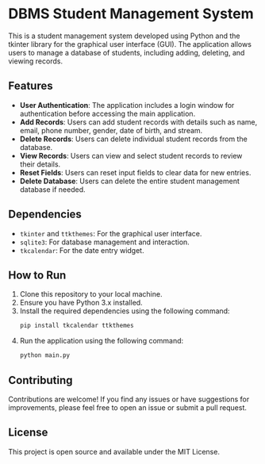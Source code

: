 # DBMS Student Management System

This is a student management system developed using Python and the tkinter library for the graphical user interface (GUI). The application allows users to manage a database of students, including adding, deleting, and viewing records.

## Features

- **User Authentication**: The application includes a login window for authentication before accessing the main application.
- **Add Records**: Users can add student records with details such as name, email, phone number, gender, date of birth, and stream.
- **Delete Records**: Users can delete individual student records from the database.
- **View Records**: Users can view and select student records to review their details.
- **Reset Fields**: Users can reset input fields to clear data for new entries.
- **Delete Database**: Users can delete the entire student management database if needed.

## Dependencies

- `tkinter` and `ttkthemes`: For the graphical user interface.
- `sqlite3`: For database management and interaction.
- `tkcalendar`: For the date entry widget.

## How to Run

1. Clone this repository to your local machine.
2. Ensure you have Python 3.x installed.
3. Install the required dependencies using the following command:
   ```bash
   pip install tkcalendar ttkthemes
   ```
4. Run the application using the following command:
   ```bash
   python main.py
   ```
## Contributing
Contributions are welcome! If you find any issues or have suggestions for improvements, please feel free to open an issue or submit a pull request.

## License
This project is open source and available under the MIT License.
